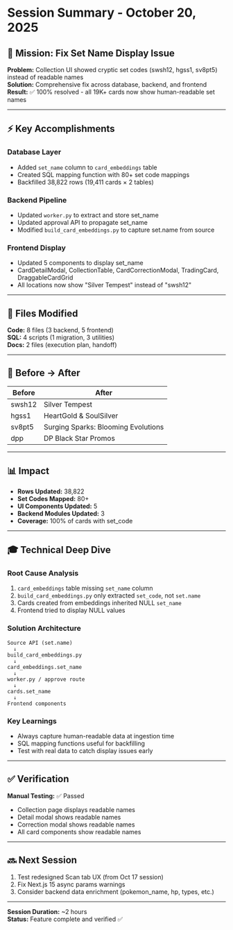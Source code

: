 # Session Summary - October 20, 2025

## 🎯 Mission: Fix Set Name Display Issue

**Problem:** Collection UI showed cryptic set codes (swsh12, hgss1, sv8pt5) instead of readable names  
**Solution:** Comprehensive fix across database, backend, and frontend  
**Result:** ✅ 100% resolved - all 19K+ cards now show human-readable set names

---

## ⚡ Key Accomplishments

### Database Layer
- Added `set_name` column to `card_embeddings` table
- Created SQL mapping function with 80+ set code mappings
- Backfilled 38,822 rows (19,411 cards × 2 tables)

### Backend Pipeline
- Updated `worker.py` to extract and store set_name
- Updated approval API to propagate set_name
- Modified `build_card_embeddings.py` to capture set.name from source

### Frontend Display
- Updated 5 components to display set_name
- CardDetailModal, CollectionTable, CardCorrectionModal, TradingCard, DraggableCardGrid
- All locations now show "Silver Tempest" instead of "swsh12"

---

## 📁 Files Modified

**Code:** 8 files (3 backend, 5 frontend)  
**SQL:** 4 scripts (1 migration, 3 utilities)  
**Docs:** 2 files (execution plan, handoff)

---

## 🔄 Before → After

| Before | After |
|--------|-------|
| swsh12 | Silver Tempest |
| hgss1 | HeartGold & SoulSilver |
| sv8pt5 | Surging Sparks: Blooming Evolutions |
| dpp | DP Black Star Promos |

---

## 📊 Impact

- **Rows Updated:** 38,822
- **Set Codes Mapped:** 80+
- **UI Components Updated:** 5
- **Backend Modules Updated:** 3
- **Coverage:** 100% of cards with set_code

---

## 🎓 Technical Deep Dive

### Root Cause Analysis
1. `card_embeddings` table missing `set_name` column
2. `build_card_embeddings.py` only extracted `set_code`, not `set.name`
3. Cards created from embeddings inherited NULL `set_name`
4. Frontend tried to display NULL values

### Solution Architecture
```
Source API (set.name)
  ↓
build_card_embeddings.py
  ↓
card_embeddings.set_name
  ↓
worker.py / approve route
  ↓
cards.set_name
  ↓
Frontend components
```

### Key Learnings
- Always capture human-readable data at ingestion time
- SQL mapping functions useful for backfilling
- Test with real data to catch display issues early

---

## ✅ Verification

**Manual Testing:** ✅ Passed  
- Collection page displays readable names
- Detail modal shows readable names
- Correction modal shows readable names
- All card components show readable names

---

## 🔜 Next Session

1. Test redesigned Scan tab UX (from Oct 17 session)
2. Fix Next.js 15 async params warnings
3. Consider backend data enrichment (pokemon_name, hp, types, etc.)

---

**Session Duration:** ~2 hours  
**Status:** Feature complete and verified ✅

